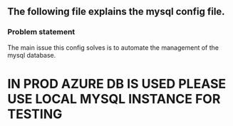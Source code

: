## The following file explains the mysql config file.

### Problem statement
The main issue this config solves is to automate the management of the mysql database.

# IN PROD AZURE DB IS USED PLEASE USE LOCAL MYSQL INSTANCE FOR TESTING